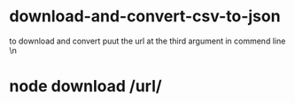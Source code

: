 # download-and-convert-csv-to-json
to download and convert puut the url at the third argument in commend line \n
# node download /url/
